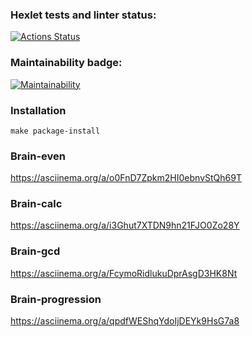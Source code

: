 ### Hexlet tests and linter status:
[![Actions Status](https://github.com/ilyushkinav/python-project-49/actions/workflows/hexlet-check.yml/badge.svg)](https://github.com/ilyushkinav/python-project-49/actions)

### Maintainability badge:
[![Maintainability](https://api.codeclimate.com/v1/badges/5b5d55f3182f72101dd4/maintainability)](https://codeclimate.com/github/ilyushkinav/python-project-49/maintainability)


### Installation

    make package-install

### Brain-even
   https://asciinema.org/a/o0FnD7Zpkm2HI0ebnvStQh69T

### Brain-calc
   https://asciinema.org/a/i3Ghut7XTDN9hn21FJO0Zo28Y

### Brain-gcd
   https://asciinema.org/a/FcymoRidlukuDprAsgD3HK8Nt

### Brain-progression
   https://asciinema.org/a/qpdfWEShqYdoIjDEYk9HsG7a8
